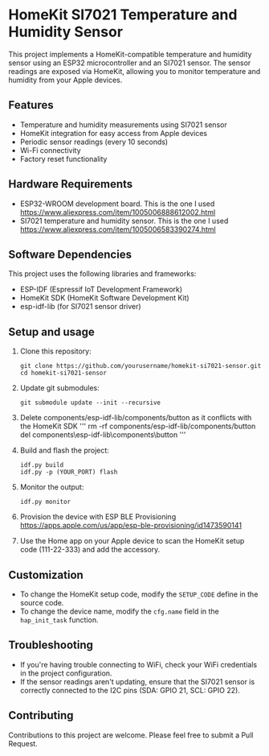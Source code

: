 # HomeKit SI7021 Temperature and Humidity Sensor

This project implements a HomeKit-compatible temperature and humidity sensor using an ESP32 microcontroller and an SI7021 sensor. The sensor readings are exposed via HomeKit, allowing you to monitor temperature and humidity from your Apple devices.

## Features

- Temperature and humidity measurements using SI7021 sensor
- HomeKit integration for easy access from Apple devices
- Periodic sensor readings (every 10 seconds)
- Wi-Fi connectivity
- Factory reset functionality

## Hardware Requirements

- ESP32-WROOM development board. This is the one I used https://www.aliexpress.com/item/1005006888612002.html
- SI7021 temperature and humidity sensor. This is the one I used https://www.aliexpress.com/item/1005006583390274.html

## Software Dependencies

This project uses the following libraries and frameworks:

- ESP-IDF (Espressif IoT Development Framework)
- HomeKit SDK (HomeKit Software Development Kit)
- esp-idf-lib (for SI7021 sensor driver)

## Setup and usage

1. Clone this repository:
   ```
   git clone https://github.com/yourusername/homekit-si7021-sensor.git
   cd homekit-si7021-sensor
   ```

2. Update git submodules:
   ```
   git submodule update --init --recursive
   ```

3. Delete components/esp-idf-lib/components/button as it conflicts with the HomeKit SDK
   '''
   rm -rf components/esp-idf-lib/components/button
   del components\esp-idf-lib\components\button
   '''

4. Build and flash the project:
   ```
   idf.py build
   idf.py -p (YOUR_PORT) flash
   ```

5. Monitor the output:
   ```
   idf.py monitor
   ```
6. Provision the device with ESP BLE Provisioning https://apps.apple.com/us/app/esp-ble-provisioning/id1473590141

7. Use the Home app on your Apple device to scan the HomeKit setup code (111-22-333) and add the accessory.

## Customization

- To change the HomeKit setup code, modify the `SETUP_CODE` define in the source code.
- To change the device name, modify the `cfg.name` field in the `hap_init_task` function.

## Troubleshooting

- If you're having trouble connecting to WiFi, check your WiFi credentials in the project configuration.
- If the sensor readings aren't updating, ensure that the SI7021 sensor is correctly connected to the I2C pins (SDA: GPIO 21, SCL: GPIO 22).

## Contributing

Contributions to this project are welcome. Please feel free to submit a Pull Request.

